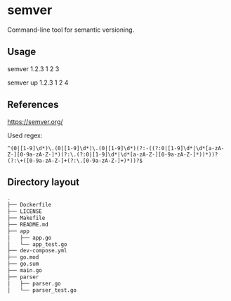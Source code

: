 # semver

Command-line tool for semantic versioning.

## Usage

semver 1.2.3
1 2 3

semver up 1.2.3
1 2 4
## References

https://semver.org/

Used regex:

```
^(0|[1-9]\d*)\.(0|[1-9]\d*)\.(0|[1-9]\d*)(?:-((?:0|[1-9]\d*|\d*[a-zA-Z-][0-9a-zA-Z-]*)(?:\.(?:0|[1-9]\d*|\d*[a-zA-Z-][0-9a-zA-Z-]*))*))?(?:\+([0-9a-zA-Z-]+(?:\.[0-9a-zA-Z-]+)*))?$
```

## Directory layout

```bash
.
├── Dockerfile
├── LICENSE
├── Makefile
├── README.md
├── app
│   ├── app.go
│   └── app_test.go
├── dev-compose.yml
├── go.mod
├── go.sum
├── main.go
├── parser
│   ├── parser.go
│   └── parser_test.go

```
